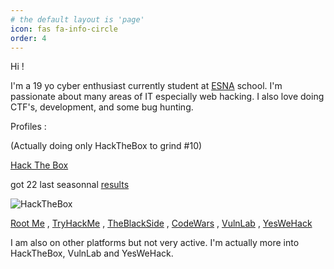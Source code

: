 ```yaml
---
# the default layout is 'page'
icon: fas fa-info-circle
order: 4
---
```


Hi !

I'm a 19 yo cyber enthusiast currently student at [ESNA](https://esna.bzh/) school.
I'm passionate about many areas of IT especially web hacking. I also love doing CTF's, development, and some bug hunting.

Profiles :

(Actually doing only HackTheBox to grind #10)

[Hack The Box](https://app.hackthebox.com/profile/377742)

got 22 last seasonnal [results](https://labs.hackthebox.com/achievement/season/377742/4)

![HackTheBox](https://www.hackthebox.com/badge/image/377742)

[Root Me](https://www.root-me.org/Ap4sh)  ,
[TryHackMe](https://tryhackme.com/p/Ap4sh)  ,
[TheBlackSide](https://theblackside.fr/profil/Ap4sh)  ,
[CodeWars](https://www.codewars.com/users/Ap4sh)  ,
[VulnLab](https://www.vulnlab.com/)  ,
[YesWeHack](https://yeswehack.com/hunters/ap4sh)

I am also on other platforms but not very active. I'm actually more into HackTheBox, VulnLab and YesWeHack.
